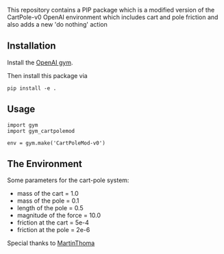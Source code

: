 This repository contains a PIP package which is a modified version of the 
CartPole-v0 OpenAI environment which includes cart and pole friction and also
adds a new 'do nothing' action


## Installation

Install the [OpenAI gym](https://gym.openai.com/docs/).

Then install this package via

```
pip install -e .
```

## Usage

```
import gym
import gym_cartpolemod

env = gym.make('CartPoleMod-v0')
```
## The Environment

Some parameters for the cart-pole system:
- mass of the cart = 1.0
- mass of the pole = 0.1
- length of the pole = 0.5 
- magnitude of the force = 10.0
- friction at the cart = 5e-4
- friction at the pole = 2e-6

Special thanks to [MartinThoma](https://github.com/MartinThoma/banana-gym)
